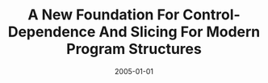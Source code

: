 ---
title: "A New Foundation For Control-Dependence And Slicing For Modern Program Structures"
date: 2005-01-01
venue: "Programming Languages and Systems, 14th European Symposium on Programming,ESOP 2005, Held as Part of the Joint European Conferences on Theory and Practice of Software, ETAPS 2005, Edinburgh, UK, April 4-8, 2005, Proceedings"
paperurl: https://doi.org/10.1007/978-3-540-31987-0_7
authors: "Venkatesh Prasad Ranganath, Torben Amtoft, Anindya Banerjee, Matthew B Dwyer and John Hatcliff"
awards: ""
---